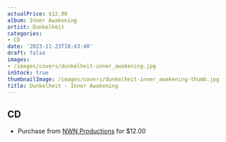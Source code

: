 ```yaml
---
actualPrice: $12.00
album: Inner Awakening
artist: Dunkelheit
categories:
- CD
date: '2023-11-23T18:43:40'
draft: false
images:
- /images/covers/dunkelheit-inner_awakening.jpg
inStock: true
thumbnailImage: /images/covers/dunkelheit-inner_awakening-thumb.jpg
title: Dunkelheit - Inner Awakening
---
```


## CD
* Purchase from [NWN Productions](http://shop.nwnprod.com/index.php?route=product/product&path=93&product_id=35351&sort=pd.name&order=ASC) for $12.00

